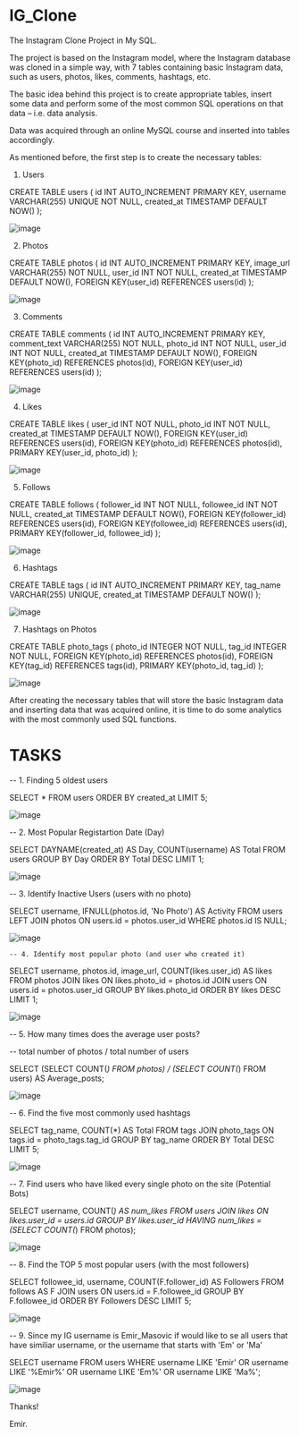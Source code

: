 # IG_Clone

The Instagram Clone Project in My SQL.

The project is based on the Instagram model, where the Instagram database was cloned in a simple way, with 7 tables containing basic Instagram data, such as users, photos, likes, comments, hashtags, etc.

The basic idea behind this project is to create appropriate tables, insert some data and perform some of the most common SQL operations on that data – i.e. data analysis. 

Data was acquired through an online MySQL course and inserted into tables accordingly.

As mentioned before, the first step is to create the necessary tables:

1.	Users

CREATE TABLE users (
    id INT AUTO_INCREMENT PRIMARY KEY,
    username VARCHAR(255) UNIQUE NOT NULL,
    created_at TIMESTAMP DEFAULT NOW()
); 

![image](https://user-images.githubusercontent.com/121452974/209833556-d1370880-4c66-4cc3-95a3-523b286f6339.png)

2. Photos 

CREATE TABLE photos (
    id INT AUTO_INCREMENT PRIMARY KEY,
    image_url VARCHAR(255) NOT NULL,
    user_id INT NOT NULL,
    created_at TIMESTAMP DEFAULT NOW(),
    FOREIGN KEY(user_id) REFERENCES users(id)
);

![image](https://user-images.githubusercontent.com/121452974/209834128-5d46d756-12ab-4107-a54d-95d2bcad9f37.png)

3. Comments

CREATE TABLE comments (
    id INT AUTO_INCREMENT PRIMARY KEY,
    comment_text VARCHAR(255) NOT NULL,
    photo_id INT NOT NULL,
    user_id INT NOT NULL,
    created_at TIMESTAMP DEFAULT NOW(),
    FOREIGN KEY(photo_id) REFERENCES photos(id),
    FOREIGN KEY(user_id) REFERENCES users(id)
);

![image](https://user-images.githubusercontent.com/121452974/209834275-3adc4115-5e2d-46f3-86c5-4c360bf24454.png)

4. Likes

CREATE TABLE likes (
    user_id INT NOT NULL,
    photo_id INT NOT NULL,
    created_at TIMESTAMP DEFAULT NOW(),
    FOREIGN KEY(user_id) REFERENCES users(id),
    FOREIGN KEY(photo_id) REFERENCES photos(id),
    PRIMARY KEY(user_id, photo_id)
);

![image](https://user-images.githubusercontent.com/121452974/209834438-4034832e-655a-4a70-98ed-945d8862e31e.png)

5. Follows

CREATE TABLE follows (
    follower_id INT NOT NULL,
    followee_id INT NOT NULL,
    created_at TIMESTAMP DEFAULT NOW(),
    FOREIGN KEY(follower_id) REFERENCES users(id),
    FOREIGN KEY(followee_id) REFERENCES users(id),
    PRIMARY KEY(follower_id, followee_id)
);

![image](https://user-images.githubusercontent.com/121452974/209834520-ac1bf909-4121-4f3a-ba00-c383405a0959.png)

6. Hashtags

CREATE TABLE tags (
  id INT AUTO_INCREMENT PRIMARY KEY,
  tag_name VARCHAR(255) UNIQUE,
  created_at TIMESTAMP DEFAULT NOW()
);

![image](https://user-images.githubusercontent.com/121452974/209835602-59ae1891-53bd-4f76-a1d8-380fd14aa5f4.png)

7. Hashtags on Photos

CREATE TABLE photo_tags (
    photo_id INTEGER NOT NULL,
    tag_id INTEGER NOT NULL,
    FOREIGN KEY(photo_id) REFERENCES photos(id),
    FOREIGN KEY(tag_id) REFERENCES tags(id),
    PRIMARY KEY(photo_id, tag_id)
);

![image](https://user-images.githubusercontent.com/121452974/209835857-4fab5d45-f214-4c84-8d5f-7c3bf58518c2.png)



After creating the necessary tables that will store the basic Instagram data and inserting data that was acquired online, it is time to do some analytics with the most commonly used SQL functions.


# TASKS

-- 1. Finding 5 oldest users

SELECT * FROM users
     ORDER BY created_at
     LIMIT 5;

![image](https://user-images.githubusercontent.com/121452974/209992396-fed781e7-053c-4a1b-bfd0-aecd29787173.png)



-- 2. Most Popular Registartion Date (Day)

SELECT 
    DAYNAME(created_at) AS Day, COUNT(username) AS Total
FROM
    users
GROUP BY Day
ORDER BY Total DESC
LIMIT 1;

![image](https://user-images.githubusercontent.com/121452974/209992455-8ff89b70-c70c-4ca9-b024-0350827b55ac.png)



-- 3. Identify Inactive Users (users with no photo)

SELECT 
    username, IFNULL(photos.id, 'No Photo') AS Activity
FROM
    users
        LEFT JOIN
    photos ON users.id = photos.user_id
WHERE
    photos.id IS NULL;
    
![image](https://user-images.githubusercontent.com/121452974/209992770-8dda8a91-8ed0-418b-80c0-00bb5cbccd1b.png)



    -- 4. Identify most popular photo (and user who created it)

SELECT 
    username,
    photos.id,
    image_url,
    COUNT(likes.user_id) AS likes
FROM
    photos
        JOIN
    likes ON likes.photo_id = photos.id
        JOIN
    users ON users.id = photos.user_id
GROUP BY likes.photo_id
ORDER BY likes DESC
LIMIT 1;

![image](https://user-images.githubusercontent.com/121452974/209992830-fca90ddc-870a-4dc5-8f21-ea85c9495eb0.png)



-- 5. How many times does the average user posts?

-- total number of photos / total number of users

SELECT 
      (SELECT COUNT(*) FROM photos) / (SELECT COUNT(*) FROM users) AS Average_posts;
      
      
![image](https://user-images.githubusercontent.com/121452974/209992958-8a911419-abe4-4487-baaa-35e16316582c.png)



-- 6. Find the five most commonly used hashtags

SELECT 
    tag_name, COUNT(*) AS Total
FROM
    tags
        JOIN
    photo_tags ON tags.id = photo_tags.tag_id
GROUP BY tag_name
ORDER BY Total DESC
LIMIT 5;

![image](https://user-images.githubusercontent.com/121452974/209993072-f81e3165-8f8d-4c16-a4f3-0bab57ffebb6.png)



-- 7. Find users who have liked every single photo on the site (Potential Bots)
 
SELECT 
    username, COUNT(*) AS num_likes
FROM
    users
        JOIN
    likes ON likes.user_id = users.id
GROUP BY likes.user_id
HAVING num_likes = (SELECT 
        COUNT(*)
    FROM
        photos);
        
![image](https://user-images.githubusercontent.com/121452974/209993374-78e39231-6515-4579-b1e1-84e597656522.png)



-- 8. Find the TOP 5 most popular users (with the most followers)

SELECT 
    followee_id, username, COUNT(F.follower_id) AS Followers
FROM
    follows AS F
        JOIN
    users ON users.id = F.followee_id
GROUP BY F.followee_id
ORDER BY Followers DESC
LIMIT 5;


![image](https://user-images.githubusercontent.com/121452974/209993433-e04d3616-5628-48ad-a449-8450b66d9b6d.png)



-- 9. Since my IG username is Emir_Masovic if would like to se all users that have similiar username, or the username that starts with 'Em' or 'Ma'

SELECT 
    username
FROM
    users
WHERE
    username LIKE 'Emir'
        OR username LIKE '%Emir%'
        OR username LIKE 'Em%'
        OR username LIKE 'Ma%';

![image](https://user-images.githubusercontent.com/121452974/209993498-bd647b8a-0dc7-4f5c-8470-bc70b094163f.png)




Thanks!

Emir.





























